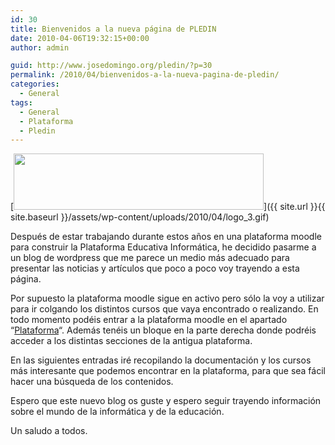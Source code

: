 ```yaml
---
id: 30
title: Bienvenidos a la nueva página de PLEDIN
date: 2010-04-06T19:32:15+00:00
author: admin

guid: http://www.josedomingo.org/pledin/?p=30
permalink: /2010/04/bienvenidos-a-la-nueva-pagina-de-pledin/
categories:
  - General
tags:
  - General
  - Plataforma
  - Pledin
---
```

[<img class="size-full wp-image-31 alignnone" title="logo_3" src="{{ site.url }}{{ site.baseurl }}/assets/wp-content/uploads/2010/04/logo_3.gif" alt="" width="400" height="90" srcset="https://www.josedomingo.org/pledin/wp-content/uploads/2010/04/logo_3.gif 400w, https://www.josedomingo.org/pledin/wp-content/uploads/2010/04/logo_3-300x67.gif 300w" sizes="(max-width: 400px) 100vw, 400px" />]({{ site.url }}{{ site.baseurl }}/assets/wp-content/uploads/2010/04/logo_3.gif)

Después de estar trabajando durante estos años en una plataforma moodle para construir la Plataforma Educativa Informática, he decidido pasarme a un blog de wordpress que me parece un medio más adecuado para presentar las noticias y artículos que poco a poco voy trayendo a esta página.

Por supuesto la plataforma moodle sigue en activo pero sólo la voy a utilizar para ir colgando los distintos cursos que vaya encontrado o realizando. En todo momento podéis entrar a la plataforma moodle en el apartado &#8220;[Plataforma](http://www.josedomingo.org/web)&#8220;. Además tenéis un bloque en la parte derecha donde podréis acceder a los distintas secciones de la antigua plataforma.

En las siguientes entradas iré recopilando la documentación y los cursos más interesante que podemos encontrar en la plataforma, para que sea fácil hacer una búsqueda de los contenidos.

Espero que este nuevo blog os guste y espero seguir trayendo información sobre el mundo de la informática y de la educación.

Un saludo a todos.

<!-- AddThis Advanced Settings generic via filter on the_content -->

<!-- AddThis Share Buttons generic via filter on the_content -->